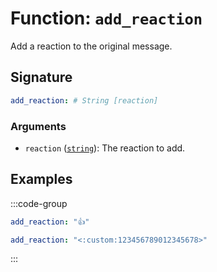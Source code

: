 # Function: `add_reaction`

Add a reaction to the original message.

## Signature

```yml
add_reaction: # String [reaction]
```

### Arguments

- `reaction` ([`string`][String]): The reaction to add.

## Examples

:::code-group

```yml [Unicode Emoji]
add_reaction: "👍"
```

```yml [Custom Emoji]
add_reaction: "<:custom:123456789012345678>"
```

:::

[String]: /learning/data-types#text-strings-string
